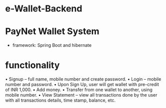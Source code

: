 # e-Wallet-Backend

# PayNet Wallet System 

+ framework: Spring Boot and hibernate

# functionality
• Signup – full name, mobile number and create password.
• Login – mobile number and password.
• Upon Sign Up,  user will get wallet with pre-credit of INR 1,000.
• Add money.
• Transfer from one wallet to another, using mobile number.
• View Statement – view all transactions done by the user with all transactions details, time stamp, balance, etc.
